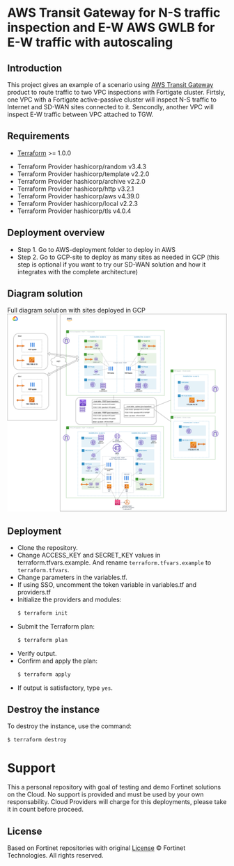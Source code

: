 # AWS Transit Gateway for N-S traffic inspection and E-W AWS GWLB for E-W traffic with autoscaling
## Introduction
This project gives an example of a scenario using [AWS Transit Gateway](https://aws.amazon.com/transit-gateway/) product to route traffic to two VPC inspections with Fortigate cluster. Firtsly, one VPC with a Fortigate active-passive cluster will inspect N-S traffic to Internet and SD-WAN sites connected to it. Sencondly, another VPC will inspect E-W traffic between VPC attached to TGW. 

## Requirements
* [Terraform](https://learn.hashicorp.com/terraform/getting-started/install.html) >= 1.0.0
- Terraform Provider hashicorp/random v3.4.3
- Terraform Provider hashicorp/template v2.2.0
- Terraform Provider hashicorp/archive v2.2.0
- Terraform Provider hashicorp/http v3.2.1
- Terraform Provider hashicorp/aws v4.39.0
- Terraform Provider hashicorp/local v2.2.3
- Terraform Provider hashicorp/tls v4.0.4

## Deployment overview 

* Step 1. Go to AWS-deployment folder to deploy in AWS
* Step 2. Go to GCP-site to deploy as many sites as needed in GCP (this step is optional if you want to try our SD-WAN solution and how it integrates with the complete architecture)

## Diagram solution

Full diagram solution with sites deployed in GCP
![FortiGate reference architecture overview](images/demo_AWS-N-S_tgw-E-W_gwlb-autoscale.png)

## Deployment
* Clone the repository.
* Change ACCESS_KEY and SECRET_KEY values in terraform.tfvars.example.  And rename `terraform.tfvars.example` to `terraform.tfvars`.
* Change parameters in the variables.tf.
* If using SSO, uncomment the token variable in variables.tf and providers.tf
* Initialize the providers and modules:
  ```sh
  $ terraform init
  ```
* Submit the Terraform plan:
  ```sh
  $ terraform plan
  ```
* Verify output.
* Confirm and apply the plan:
  ```sh
  $ terraform apply
  ```
* If output is satisfactory, type `yes`.


## Destroy the instance
To destroy the instance, use the command:
```sh
$ terraform destroy
```

# Support
This a personal repository with goal of testing and demo Fortinet solutions on the Cloud. No support is provided and must be used by your own responsability. Cloud Providers will charge for this deployments, please take it in count before proceed.

## License
Based on Fortinet repositories with original [License](https://github.com/fortinet/fortigate-terraform-deploy/blob/master/LICENSE) © Fortinet Technologies. All rights reserved.

